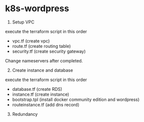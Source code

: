 # k8s-wordpress

1. Setup VPC

execute the terraform script in this order
- vpc.tf (create vpc)
- route.tf (create routing table)
- security.tf (create security gateway)

Change nameservers after completed.

2. Create instance and database

execute the terraform script in this order
- database.tf (create RDS)
- instance.tf (create instance)
- bootstrap.tpl (install docker community edition and wordpress)
- routeinstance.tf (add dns record)

3. Redundancy
